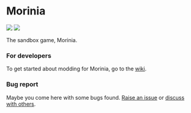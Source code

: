 # Morinia
![](https://img.shields.io/badge/.net->=8.0-informational?style=flat-square&logo=<LOGO_NAME>&logoColor=white&color=green)
![](https://img.shields.io/badge/license-MIT-informational?style=flat-square&logo=<LOGO_NAME>&logoColor=white&color=2bbc8a)  

The sandbox game, Morinia.

### For developers
To get started about modding for Morinia, go to the [wiki](https://github.com/Licphel/Morinia/wiki).
### Bug report
Maybe you come here with some bugs found. [Raise an issue](https://github.com/Licphel/Morinia/issues) or [discuss with others](https://github.com/Licphel/Morinia/discussions).
